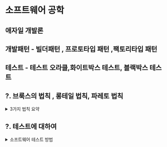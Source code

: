 # 소프트웨어 공학


## 애자일 개발론 

## 개발패턴 - 빌더패턴 , 프로토타입 패턴 ,팩토리타입 패턴

## 테스트 - 테스트 오라클,화이트박스 테스트, 블랙박스 테스트 


## ?. 브룩스의 법칙 , 롱테일 법칙, 파레토 법칙

<details>
<summary>3가지 법칙 요약</summary> 

> 1. 브룩스의 법칙: 인원이 더 들어와도 작업시간이 빨라지진 않는다.<br/>
> 2. 파레토 법칙: 20%의 부분에서 80%의 결과가 나타난다. -> 결함과 오류의 대부분은 특정부분에서 발생한다.
> 3. 롱테일 법칙: 80%의 평범한 사람이 20%의 뛰어난 사람보다 낫다. (파레토 법칙의 반대)

</details>


## ?. 테스트에 대하여 

<details>

<summary>소프트웨어 테스트 방법</summary>

> 1. 테스트 오라클
> 2. 테스트 레벨
> 3. 블랙박스 테스트
> 4. 화이트박스 테스트 

</details>